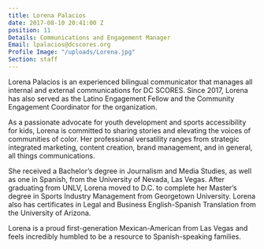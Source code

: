 ```yaml
---
title: Lorena Palacios
date: 2017-08-10 20:41:00 Z
position: 11
Details: Communications and Engagement Manager
Email: lpalacios@dcscores.org
Profile Image: "/uploads/Lorena.jpg"
Section: staff
---
```


Lorena Palacios is an experienced bilingual communicator that manages all internal and external communications for DC SCORES. Since 2017, Lorena has also served as the Latino Engagement Fellow and the Community Engagement Coordinator for the organization. 

As a passionate advocate for youth development and sports accessibility for kids, Lorena is committed to sharing stories and elevating the voices of communities of color. Her professional versatility ranges from strategic integrated marketing, content creation, brand management, and in general, all things communications.

She received a Bachelor’s degree in Journalism and Media Studies, as well as one in Spanish, from the University of Nevada, Las Vegas. After graduating from UNLV, Lorena moved to D.C. to complete her Master’s degree in Sports Industry Management from Georgetown University. Lorena also has certificates in Legal and Business English-Spanish Translation from the University of Arizona.

Lorena is a proud first-generation Mexican-American from Las Vegas and feels incredibly humbled to be a resource to Spanish-speaking families.